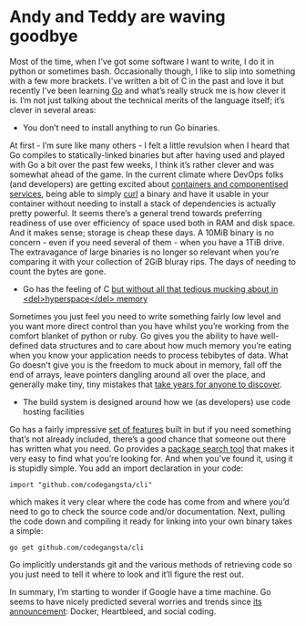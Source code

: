 #  Andy and Teddy are waving goodbye

Most of the time, when I've got some software I want to write, I do it
in python or sometimes bash. Occasionally though, I like to slip into
something with a few more brackets. I've written a bit of C in the past
and love it but recently I've been learning [Go](http://golang.org/) and
what’s really struck me is how clever it is. I’m not just talking about
the technical merits of the language itself; it’s clever in several
areas:

- You don’t need to install anything to run Go binaries.

At first - I’m sure like many others - I felt a little revulsion when I
heard that Go compiles to statically-linked binaries but after having
used and played with Go a bit over the past few weeks, I think it’s
rather clever and was somewhat ahead of the game. In the current climate
where DevOps folks (and developers) are getting excited about
[containers and componentised services](2015-05-14.md), being able to
simply [curl](http://curl.haxx.se/) a binary and have it usable in your
container without needing to install a stack of dependencies is actually
pretty powerful. It seems there’s a general trend towards preferring
readiness of use over efficiency of space used both in RAM and disk
space. And it makes sense; storage is cheap these days. A 10MiB binary
is no concern - even if you need several of them - when you have a 1TiB
drive. The extravagance of large binaries is no longer so relevant when
you’re comparing it with your collection of 2GiB bluray rips. The days
of needing to count the bytes are gone.

- Go has the feeling of C [but without all that tedious mucking about in
  \<del\>hyperspace\</del\>
  memory](http://hitchhikers.wikia.com/wiki/Infinite_Improbability_Drive)

Sometimes you just feel you need to write something fairly low level and
you want more direct control than you have whilst you’re working from
the comfort blanket of python or ruby. Go gives you the ability to have
well-defined data structures and to care about how much memory you’re
eating when you know your application needs to process tebibytes of
data. What Go doesn't give you is the freedom to muck about in memory,
fall off the end of arrays, leave pointers dangling around all over the
place, and generally make tiny, tiny mistakes that [take years for
anyone to discover](https://en.wikipedia.org/wiki/Heartbleed).

- The build system is designed around how we (as developers) use code
  hosting facilities

Go has a fairly impressive [set of features](http://golang.org/pkg)
built in but if you need something that’s not already included, there’s
a good chance that someone out there has written what you need. Go
provides a [package search tool](http://go-search.org/) that makes it
very easy to find what you’re looking for. And when you've found it,
using it is stupidly simple. You add an import declaration in your code:

    import "github.com/codegangsta/cli"

which makes it very clear where the code has come from and where you’d
need to go to check the source code and/or documentation. Next, pulling
the code down and compiling it ready for linking into your own binary
takes a simple:

    go get github.com/codegangsta/cli

Go implicitly understands git and the various methods of retrieving code
so you just need to tell it where to look and it’ll figure the rest out.

In summary, I’m starting to wonder if Google have a time machine. Go
seems to have nicely predicted several worries and trends since [its
announcement](http://techcrunch.com/2009/11/10/google-go-language/):
Docker, Heartbleed, and social coding.
